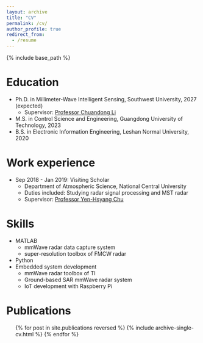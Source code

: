 ```yaml
---
layout: archive
title: "CV"
permalink: /cv/
author_profile: true
redirect_from:
  - /resume
---
```


{% include base_path %}

Education
======
* Ph.D. in Millimeter-Wave Intelligent Sensing, Southwest University, 2027 (expected)
  * Supervisor: [Professor Chuandong Li](http://ceie.swu.edu.cn/info/1114/3985.htm)
* M.S. in Control Science and Engineering, Guangdong University of Technology, 2023 
* B.S. in Electronic Information Engineering, Leshan Normal University, 2020 

Work experience
======
* Sep 2018 - Jan 2019: Visiting Scholar
  * Department of Atmospheric Science, National Central University
  * Duties included: Studying radar signal processing and MST radar
  * Supervisor: [Professor Yen-Hsyang Chu](https://scholars.ncu.edu.tw/zh/persons/yen-hsyang-chu)
  
Skills
======
* MATLAB
  * mmWave radar data capture system
  * super-resolution toolbox of FMCW radar
* Python
* Embedded system development
  * mmWave radar toolbox of TI
  * Ground-based SAR mmWave radar system
  * IoT development with Raspberry Pi

Publications
======
  <ul>{% for post in site.publications reversed %}
    {% include archive-single-cv.html %}
  {% endfor %}</ul>
  
<!-- Talks
======
  <ul>{% for post in site.talks reversed %}
    {% include archive-single-talk-cv.html  %}
  {% endfor %}</ul>
  
Teaching
======
  <ul>{% for post in site.teaching reversed %}
    {% include archive-single-cv.html %}
  {% endfor %}</ul> 
  
Service and leadership
======
* Currently signed in to 43 different slack teams -->
